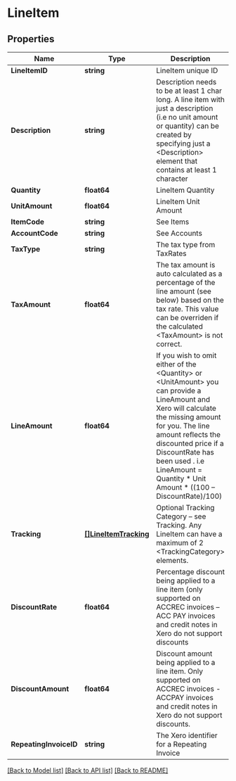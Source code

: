 # LineItem

## Properties

Name | Type | Description | Notes
------------ | ------------- | ------------- | -------------
**LineItemID** | **string** | LineItem unique ID | [optional] 
**Description** | **string** | Description needs to be at least 1 char long. A line item with just a description (i.e no unit amount or quantity) can be created by specifying just a &lt;Description&gt; element that contains at least 1 character | [optional] 
**Quantity** | **float64** | LineItem Quantity | [optional] 
**UnitAmount** | **float64** | LineItem Unit Amount | [optional] 
**ItemCode** | **string** | See Items | [optional] 
**AccountCode** | **string** | See Accounts | [optional] 
**TaxType** | **string** | The tax type from TaxRates | [optional] 
**TaxAmount** | **float64** | The tax amount is auto calculated as a percentage of the line amount (see below) based on the tax rate. This value can be overriden if the calculated &lt;TaxAmount&gt; is not correct. | [optional] 
**LineAmount** | **float64** | If you wish to omit either of the &lt;Quantity&gt; or &lt;UnitAmount&gt; you can provide a LineAmount and Xero will calculate the missing amount for you. The line amount reflects the discounted price if a DiscountRate has been used . i.e LineAmount &#x3D; Quantity * Unit Amount * ((100 – DiscountRate)/100) | [optional] 
**Tracking** | [**[]LineItemTracking**](LineItemTracking.md) | Optional Tracking Category – see Tracking.  Any LineItem can have a  maximum of 2 &lt;TrackingCategory&gt; elements. | [optional] 
**DiscountRate** | **float64** | Percentage discount being applied to a line item (only supported on  ACCREC invoices – ACC PAY invoices and credit notes in Xero do not support discounts | [optional] 
**DiscountAmount** | **float64** | Discount amount being applied to a line item. Only supported on ACCREC invoices - ACCPAY invoices and credit notes in Xero do not support discounts. | [optional] 
**RepeatingInvoiceID** | **string** | The Xero identifier for a Repeating Invoice | [optional] 

[[Back to Model list]](../README.md#documentation-for-models) [[Back to API list]](../README.md#documentation-for-api-endpoints) [[Back to README]](../README.md)


